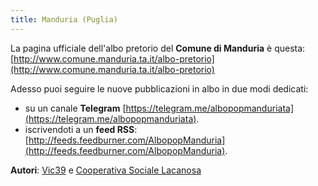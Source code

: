 ```yaml
---
title: Manduria (Puglia)
---
```


La pagina ufficiale dell'albo pretorio del **Comune di Manduria** è questa: [http://www.comune.manduria.ta.it/albo-pretorio](http://www.comune.manduria.ta.it/albo-pretorio)

Adesso puoi seguire le nuove pubblicazioni in albo in due modi dedicati:

* su un canale **Telegram** [https://telegram.me/albopopmanduriata](https://telegram.me/albopopmanduriata).
* iscrivendoti a un **feed RSS**: [http://feeds.feedburner.com/AlbopopManduria](http://feeds.feedburner.com/AlbopopManduria).


**Autori**: [Vic39](http://vincentforty.weebly.com/) e [Cooperativa Sociale Lacanosa](http://www.cooperativasociale.com/)
